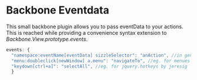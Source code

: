 Backbone Eventdata
==================

This small backbone plugin allows you to pass eventData to your actions. This is reached while providing a convenience syntax extension to _Backbone.View.prototype.events_.

```javascript
events: {
  "namespace:eventName[eventData] sizzleSelector": "anAction", //in general
  "menu:doubleclick[newWindow] a.menu": "navigateTo", //eg. for menues
  "keydown[ctrl+a]": "selectAll", //eg. for jquery.hotkeys by jeresig
  }
```